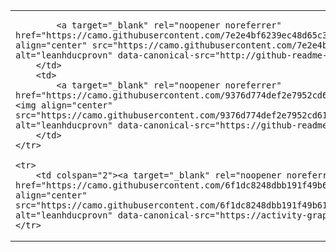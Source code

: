 <table>
    <tbody><tr>
        <td>
            
            <a target="_blank" rel="noopener noreferrer" href="https://camo.githubusercontent.com/7e2e4bf6239ec48d65c39ceb3c74e8894f62b1e3f91a1deab5b3ef7f8d6ebd96/687474703a2f2f6769746875622d726561646d652d73747265616b2d73746174732e6865726f6b756170702e636f6d3f757365723d6c65616e6864756370726f766e26646174655f666f726d61743d4d2532306a2535422532432532305925354426666972653d303936394441266375727253747265616b4c6162656c3d3039363944412672696e673d303936394441"><img align="center" src="https://camo.githubusercontent.com/7e2e4bf6239ec48d65c39ceb3c74e8894f62b1e3f91a1deab5b3ef7f8d6ebd96/687474703a2f2f6769746875622d726561646d652d73747265616b2d73746174732e6865726f6b756170702e636f6d3f757365723d6c65616e6864756370726f766e26646174655f666f726d61743d4d2532306a2535422532432532305925354426666972653d303936394441266375727253747265616b4c6162656c3d3039363944412672696e673d303936394441" alt="leanhducprovn" data-canonical-src="http://github-readme-streak-stats.herokuapp.com?user=leanhducprovn&amp;date_format=M%20j%5B%2C%20Y%5D&amp;fire=0969DA&amp;currStreakLabel=0969DA&amp;ring=0969DA" style="max-width: 100%;"></a>
        </td>
        <td>
            <a target="_blank" rel="noopener noreferrer" href="https://camo.githubusercontent.com/9376d774def2e7952cd61595cc617de9232240b246eb2c62a434e036641aa5d1/68747470733a2f2f6769746875622d726561646d652d73746174732e76657263656c2e6170702f6170693f757365726e616d653d6c65616e6864756370726f766e2673686f775f69636f6e733d74727565266c6f63616c653d656e2669636f6e5f636f6c6f723d30393639444126696e636c7564655f616c6c5f636f6d6d6974733d7472756526636f756e745f707269766174653d74727565"><img align="center" src="https://camo.githubusercontent.com/9376d774def2e7952cd61595cc617de9232240b246eb2c62a434e036641aa5d1/68747470733a2f2f6769746875622d726561646d652d73746174732e76657263656c2e6170702f6170693f757365726e616d653d6c65616e6864756370726f766e2673686f775f69636f6e733d74727565266c6f63616c653d656e2669636f6e5f636f6c6f723d30393639444126696e636c7564655f616c6c5f636f6d6d6974733d7472756526636f756e745f707269766174653d74727565" alt="leanhducprovn" data-canonical-src="https://github-readme-stats.vercel.app/api?username=leanhducprovn&amp;show_icons=true&amp;locale=en&amp;icon_color=0969DA&amp;include_all_commits=true&amp;count_private=true" style="max-width: 100%;"></a>
        </td>
    </tr>
    
    <tr>
        <td colspan="2"><a target="_blank" rel="noopener noreferrer" href="https://camo.githubusercontent.com/6f1dc8248dbb191f49b615a474d5e2ae450a16c9604fd7f4ad8f8149008a89ed/68747470733a2f2f61637469766974792d67726170682e6865726f6b756170702e636f6d2f67726170683f757365726e616d653d6c65616e6864756370726f766e2662675f636f6c6f723d66666666666626636f6c6f723d303936396461266c696e653d30393639646126706f696e743d65363339343626617265613d7472756526617265615f636f6c6f723d303936396461"><img align="center" src="https://camo.githubusercontent.com/6f1dc8248dbb191f49b615a474d5e2ae450a16c9604fd7f4ad8f8149008a89ed/68747470733a2f2f61637469766974792d67726170682e6865726f6b756170702e636f6d2f67726170683f757365726e616d653d6c65616e6864756370726f766e2662675f636f6c6f723d66666666666626636f6c6f723d303936396461266c696e653d30393639646126706f696e743d65363339343626617265613d7472756526617265615f636f6c6f723d303936396461" alt="leanhducprovn" data-canonical-src="https://activity-graph.herokuapp.com/graph?username=leanhducprovn&amp;bg_color=ffffff&amp;color=0969da&amp;line=0969da&amp;point=e63946&amp;area=true&amp;area_color=0969da" style="max-width: 100%;"></a></td>
    </tr>
</tbody></table>
